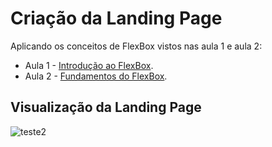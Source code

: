 # Criação da Landing Page
Aplicando os conceitos de FlexBox vistos nas aula 1 e aula 2:

* Aula 1 - [Introdução ao FlexBox](https://github.com/Iann-rst/HTML5-e-CSS/tree/main/Aula%201%20-%20Introdução%20ao%20Flexbox).
* Aula 2 - [Fundamentos do FlexBox](https://github.com/Iann-rst/HTML5-e-CSS/tree/main/Aula%202%20-%20Fundamentos%20do%20Flexbox).

## Visualização da Landing Page
![teste2](https://user-images.githubusercontent.com/48128325/137596806-0d5abebd-2fc6-4b2a-8b96-d7d6b1ca1ffd.gif)
